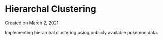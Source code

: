 # Hierarchal Clustering

Created on March 2, 2021

Implementing hierarchal clustering using publicly available pokemon data.
